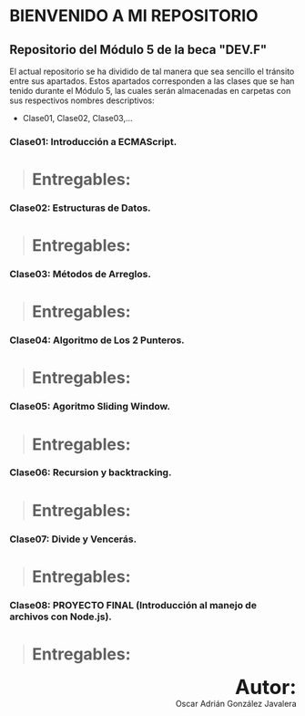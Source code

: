 # BIENVENIDO A MI REPOSITORIO
## Repositorio del Módulo 5 de la beca "DEV.F"

El actual repositorio se ha dividido de tal manera que sea sencillo el tránsito entre sus apartados.
Estos apartados corresponden a las clases que se han tenido durante el Módulo 5, las cuales serán almacenadas en carpetas con sus respectivos nombres descriptivos:
- Clase01, Clase02, Clase03,...

### Clase01: Introducción a ECMAScript.
> # Entregables:
> 


### Clase02: Estructuras de Datos.
> # Entregables:
> 


### Clase03: Métodos de Arreglos.
> # Entregables:
> 

### Clase04: Algoritmo de Los 2 Punteros.
> # Entregables:
> 

### Clase05: Agoritmo Sliding Window.
> # Entregables:
> 

### Clase06: Recursion y backtracking.
> # Entregables:
> 

### Clase07: Divide y Vencerás.
> # Entregables:
> 

### Clase08: PROYECTO FINAL (Introducción al manejo de archivos con Node.js).
> # Entregables:
> 



<p align="right">
    <strong style = "font-size: 35px">Autor:</strong><br>
    Oscar Adrián González Javalera
</p>
